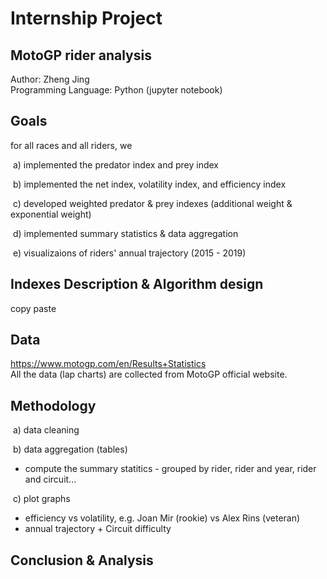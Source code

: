 # Internship Project <br>
## MotoGP rider analysis

Author: Zheng Jing <br>
Programming Language: Python (jupyter notebook) <br>

## Goals

for all races and all riders, we

​ a) implemented the predator index and prey index

​ b) implemented the net index, volatility index, and efficiency index

​ c) developed weighted predator & prey indexes (additional weight & exponential weight)

​ d) implemented summary statistics & data aggregation

​ e) visualizaions of riders' annual trajectory (2015 - 2019)

## Indexes Description & Algorithm design
copy paste


## Data
https://www.motogp.com/en/Results+Statistics <br>
All the data (lap charts) are collected from MotoGP official website. <br>


## Methodology

​ a) data cleaning 

​ b) data aggregation (tables) <br>

- compute the summary statitics - grouped by rider, rider and year, rider and circuit...

​ c) plot graphs <br>
 
- efficiency vs volatility, e.g. Joan Mir (rookie) vs Alex Rins (veteran) <br>
- annual trajectory + Circuit difficulty <br>

## Conclusion & Analysis
